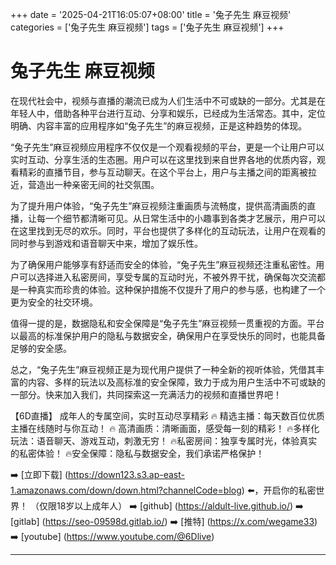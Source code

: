 +++
date = '2025-04-21T16:05:07+08:00'
title = '兔子先生 麻豆视频'
categories = ['兔子先生 麻豆视频']
tags = ['兔子先生 麻豆视频']
+++

# 兔子先生 麻豆视频

在现代社会中，视频与直播的潮流已成为人们生活中不可或缺的一部分。尤其是在年轻人中，借助各种平台进行互动、分享和娱乐，已经成为生活常态。其中，定位明确、内容丰富的应用程序如“兔子先生”的麻豆视频，正是这种趋势的体现。

“兔子先生”麻豆视频应用程序不仅仅是一个观看视频的平台，更是一个让用户可以实时互动、分享生活的生态圈。用户可以在这里找到来自世界各地的优质内容，观看精彩的直播节目，参与互动聊天。在这个平台上，用户与主播之间的距离被拉近，营造出一种亲密无间的社交氛围。

为了提升用户体验，“兔子先生”麻豆视频注重画质与流畅度，提供高清画质的直播，让每一个细节都清晰可见。从日常生活中的小趣事到各类才艺展示，用户可以在这里找到无尽的欢乐。同时，平台也提供了多样化的互动玩法，让用户在观看的同时参与到游戏和语音聊天中来，增加了娱乐性。

为了确保用户能够享有舒适而安全的体验，“兔子先生”麻豆视频还注重私密性。用户可以选择进入私密房间，享受专属的互动时光，不被外界干扰，确保每次交流都是一种真实而珍贵的体验。这种保护措施不仅提升了用户的参与感，也构建了一个更为安全的社交环境。

值得一提的是，数据隐私和安全保障是“兔子先生”麻豆视频一贯重视的方面。平台以最高的标准保护用户的隐私与数据安全，确保用户在享受快乐的同时，也能具备足够的安全感。

总之，“兔子先生”麻豆视频正是为现代用户提供了一种全新的视听体验，凭借其丰富的内容、多样的玩法以及高标准的安全保障，致力于成为用户生活中不可或缺的一部分。快来加入我们，共同探索这一充满活力的视频和直播世界吧！

【6D直播】
成年人的专属空间，实时互动尽享精彩
🔥 精选主播：每天数百位优质主播在线随时与你互动！
🔥 高清画质：清晰画面，感受每一刻的精彩！
🔥多样化玩法：语音聊天、游戏互动，刺激无穷！
🔥私密房间：独享专属时光，体验真实的私密体验！
🔥安全保障：隐私与数据安全，我们承诺严格保护！

➡️ [立即下载] (https://down123.s3.ap-east-1.amazonaws.com/down/down.html?channelCode=blog) ⬅️，开启你的私密世界！
（仅限18岁以上成年人）
➡️ [github] (https://aldult-live.github.io/)
➡️ [gitlab] (https://seo-09598d.gitlab.io/)
➡️ [推特] (https://x.com/wegame33)
➡️ [youtube] (https://www.youtube.com/@6Dlive)

---
